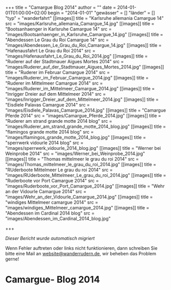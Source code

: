 +++
title = "Camargue Blog 2014"
author = ""
date = 2014-01-01T01:00:00+02:00
begin = "2014-01-01"
"gewässer" = []
"länder" = []
"typ" = "wanderfahrt"
[[images]]
title = "Karlsruhe allemania Camargue 14"
src = "images/Karlsruhe_allemania_Camargue_14.jpg"
[[images]]
title = "Bootsanhaenger in Karlsruhe Camargue 14"
src = "images/Bootsanhaenger_in_Karlsruhe_Camargue_14.jpg"
[[images]]
title = "Abendessen Le Grau du Roi Camargue 14"
src = "images/Abendessen_Le_Grau_du_Roi_Camargue_14.jpg"
[[images]]
title = "Hafenausfahrt Le Grau du Roi 2014"
src = "images/Hafenausfahrt_Le_Grau_du_Roi_2014.jpg"
[[images]]
title = "Ruderer auf der Stadtmauer Aigues Mortes 2014"
src = "images/Ruderer_auf_der_Stadtmauer_Aigues_Mortes_2014.jpg"
[[images]]
title = "Ruderer im Februar Camargue 2014"
src = "images/Ruderer_im_Februar_Camargue_2014.jpg"
[[images]]
title = "Ruderer im Mittelmeer Camargue 2014"
src = "images/Ruderer_im_Mittelmeer_Camargue_2014.jpg"
[[images]]
title = "Inrigger Dreier auf dem Mittelmeer 2014"
src = "images/Inrigger_Dreier_auf_dem_Mittelmeer_2014.jpg"
[[images]]
title = "Eisdiele Palavas Camargue 2014"
src = "images/Eisdiele_Palavas_Camargue_2014.jpg"
[[images]]
title = "Camargue Pferde 2014"
src = "images/Camargue_Pferde_2014.jpg"
[[images]]
title = "Ruderer am strand grande motte 2014 blog"
src = "images/Ruderer_am_strand_grande_motte_2014_blog.jpg"
[[images]]
title = "flamingos grande motte 2014 blog"
src = "images/flamingos_grande_motte_2014_blog.jpg"
[[images]]
title = "sperrwerk vidourle 2014 blog"
src = "images/sperrwerk_vidourle_2014_blog.jpg"
[[images]]
title = "Werner bei Weinprobe 2014"
src = "images/Werner_bei_Weinprobe_2014.jpg"
[[images]]
title = "Thomas mittelmeer le grau du roi 2014"
src = "images/Thomas_mittelmeer_le_grau_du_roi_2014.jpg"
[[images]]
title = "RUderboote Mittelmeer Le grau du roi 2014"
src = "images/RUderboote_Mittelmeer_Le_grau_du_roi_2014.jpg"
[[images]]
title = "Ruderboote vor Port Camargue 2014"
src = "images/Ruderboote_vor_Port_Camargue_2014.jpg"
[[images]]
title = "Wehr an der Vidourle Camargue 2014"
src = "images/Wehr_an_der_Vidourle_Camargue_2014.jpg"
[[images]]
title = "windiges Mittelmeer camargue 2014"
src = "images/windiges_Mittelmeer_camargue_2014.jpg"
[[images]]
title = "Abendessen im Cardinal 2014 blog"
src = "images/Abendessen_im_Cardinal_2014_blog.jpg"

+++


*Dieser Bericht wurde automatisch migriert*

Wenn Fehler auftreten oder links nicht funktionieren, dann schreiben Sie bitte eine Mail an website@wanderrudern.de, wir beheben das Problem gerne!



# Camargue- Blog 2014


